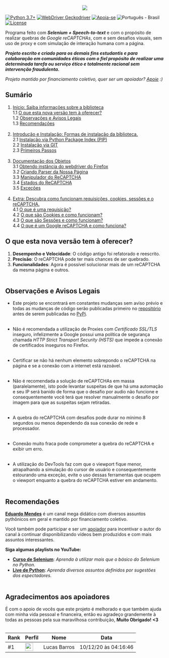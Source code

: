 <link rel="stylesheet" href="https://grecaptchabypass.readthedocs.io/index.css">

<center>
  <img src="https://image.prntscr.com/image/_buFoHQMQ2S6TmMWrYi_zw.png"/>
</center>

[![Python 3.7+](https://img.shields.io/badge/Python-3.7+-dodgerblue.svg)](https://www.python.org/downloads/)
[![WebDriver Geckodriver](https://img.shields.io/badge/WebDriver-GeckoDriver-dodgerblue.svg)](https://github.com/mozilla/geckodriver/releases)
[![Apoia-se](https://img.shields.io/badge/Apoie-apoia.se-dodgerblue.svg)](https://apoia.se/grecaptchabypass)
![Português - Brasil](https://img.shields.io/badge/Português-BR-dodgerblue.svg)
[![License](https://img.shields.io/badge/License-GPL-%235d5d5d.svg)](https://github.com/EthicalMeikin/grecaptchabypass/blob/master/LICENSE.md)

Programa feito com **_Selenium + Speech-to-text_** e com o propósito de
realizar quebras de _Google reCAPTCHAs_, com e sem desafios visuais, sem uso de
proxy e com simulação de interação humana com a página.

**_Projeto escrito e criado para os demais fins estudantis e
para colaboração em comunidades éticas com o fiel propósito de realizar uma
determinada tarefa ou serviço ético e totalmente racional sem intervenção
fraudulenta._**

_Projeto mantido por financiamento coletivo, quer ser um apoiador?
[Apoie](https://apoia.se/grecaptchabypass) :)_

## Sumário

1. [Início: Saiba informações sobre a biblioteca](/)<br/>
1.1 [O que esta nova versão tem à oferecer?](/#o-que-esta-nova-versao-tem-a-oferecer)<br/>
1.2 [Observações e Avisos Legais](/#observacoes-e-avisos-legais)<br/>
1.3 [Recomendações](/#recomendacoes)<br/><br/>
2. [Introdução e Instalação: Formas de instalação da biblioteca.](/introduction-and-installation)<br/>
2.1 [Instalação via Python Package Index (PIP)](/introduction-and-installation/#instalacao-via-python-package-index-pip)<br/>
2.2 [Instalação via GIT](/introduction-and-installation/#instalacao-via-git)<br/>
2.3 [Primeiros Passos](/introduction-and-installation/#primeiros-passos)<br/><br/>
3. [Documentação dos Objetos](/objects-documentation)<br/>
3.1 [Obtendo instância do webdriver do Firefox](/objects-documentation/#obtendo-instancia-do-webdriver-do-firefox)<br/>
3.2 [Criando Parser da Nossa Página](/objects-documentation/#criando-parser-da-nossa-pagina)<br/>
3.3 [Manipulador do ReCAPTCHA](/objects-documentation/#manipulador-do-recaptcha)<br/>
3.4 [Estados do ReCAPTCHA](/objects-documentation/#estados-do-recaptcha)<br/>
3.5 [Exceções](/objects-documentation/#excecoes)<br/><br/>
4. [Extra: Descubra como funcionam requisições, cookies, sessões e o reCAPTCHA.](/extra)<br/>
4.1 [O que é uma requisição?](/extra/#o-que-e-uma-requisicao)<br/>
4.2 [O que são Cookies e como funcionam?](/extra/#o-que-sao-cookies-e-como-funcionam)<br/>
4.3 [O que são Sessões e como funcionam?](/extra/#o-que-sao-sessoes-e-como-funcionam)<br/>
4.4 [O que é um Google reCAPTCHA e como funciona?](/extra/#o-que-e-um-google-recaptcha-e-como-funciona)<br/>

## O que esta nova versão tem à oferecer?

1. **Desempenho e Velocidade**: O código antigo foi refatorado e reescrito.
2. **Precisão**: O reCAPTCHA pode ter mais chances de ser quebrado.
3. **Funcionalidades**: Agora é possível solucionar mais de um reCAPTCHA da
mesma página e outros.<br/><br/>

## Observações e Avisos Legais

* Este projeto se encontrará em constantes mudanças sem aviso prévio e todas as
mudanças de código serão publicadas primeiro no
[repositório](https://github.com/EthicalMeikin/grecaptchabypass) antes de
serem publicadas no [PyPi](https://pypi.com/project/grecaptchabypass).<br/><br/>

* Não é recomendada a utilização de Proxies com *Certificado SSL/TLS* inseguro,
infelizmente a Google possui uma política de segurança chamada
*HTTP Strict Transport Security (HSTS)* que impede a conexão de certificados
inseguros no Firefox.<br/><br/>

* Certificar se não há nenhum elemento sobrepondo o reCAPTCHA na página e se a
conexão com a internet está razoável.<br/><br/>

* Não é recomendada a solução de reCAPTCHAs em massa (paralelamente),
isto pode levantar suspeitas de que há uma automação e seu IP será banido de
forma que o desafio por audio não funcione e consequentemente você terá que
resolver manualmente o desafio por imagem para que as suspeitas sejam
retiradas.<br/><br/>

* A quebra do reCAPTCHA com desafios pode durar no mínimo 8 segundos ou menos
dependendo da sua conexão de rede e processador.<br/><br/>

* Conexão muito fraca pode comprometer a quebra do reCAPTCHA e exibir um erro.
<br/><br/>

* A utilização do DevTools faz com que o viewport fique menor, atrapalhando a
simulação do cursor de usuário e consequentemente estourando uma exceção, evite
o uso dessas ferramentas que ocupem o viewport enquanto a quebra do reCAPTCHA
estiver em andamento.<br/><br/>


## Recomendações
[**Eduardo Mendes**](http://youtube.com/c/eduardomendes) é um canal mega didático
com diversos assuntos pythônicos em geral e mantido por financiamento
coletivo.

Você também pode participar e ser um [apoiador](https://apoia.se/livedepython)
para incentivar o autor do canal à continuar disponibilizando vídeos bem
produzidos e com mais assuntos interessantes.

**Siga algumas playlists no YouTube:**

 - [**Curso de Selenium**](http://encurtador.com.br/hEHY9): _Aprenda à utilizar
 mais que o básico do Selenium no Python._
 - [**Live de Python**](http://encurtador.com.br/cpIU3): _Aprenda diversos assuntos
 definidos por sugestões dos espectadores._<br/><br/>


## Agradecimentos aos apoiadores
É com o apoio de vocês que este projeto é melhorado e que também ajuda com
minha vida pessoal e financeira, então eu agradeço grandemente à todas as
pessoas pela sua maravilhosa contribuição, **Muito Obrigado! <3**
<br/><br/>

<span align="center">

| Rank | Perfil | Nome | Data |
|-|-|-|-|
| #1   | <img src="https://www.gravatar.com/avatar/3516fabc30e2a6a444de239f80b133cd?d=mp" width="25"/> | Lucas Barros | 10/12/20 às 04:16:46 |

</span>
